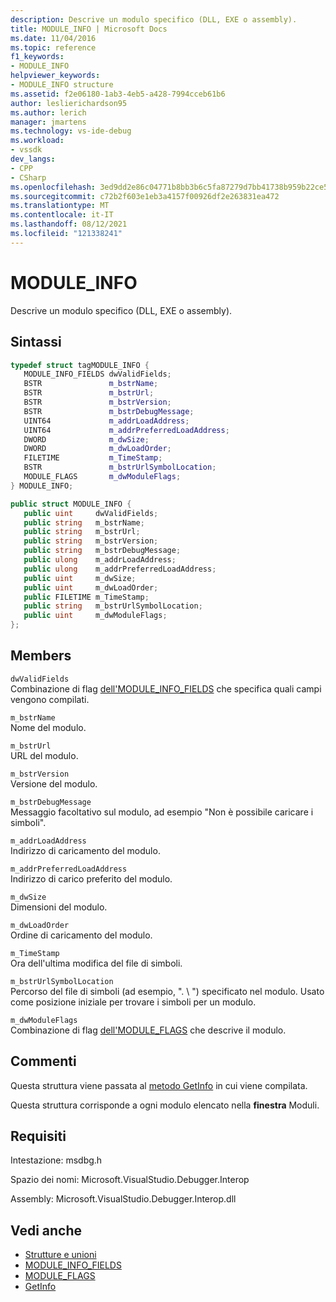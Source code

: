 ```yaml
---
description: Descrive un modulo specifico (DLL, EXE o assembly).
title: MODULE_INFO | Microsoft Docs
ms.date: 11/04/2016
ms.topic: reference
f1_keywords:
- MODULE_INFO
helpviewer_keywords:
- MODULE_INFO structure
ms.assetid: f2e06180-1ab3-4eb5-a428-7994cceb61b6
author: leslierichardson95
ms.author: lerich
manager: jmartens
ms.technology: vs-ide-debug
ms.workload:
- vssdk
dev_langs:
- CPP
- CSharp
ms.openlocfilehash: 3ed9dd2e86c04771b8bb3b6c5fa87279d7bb41738b959b22ce51ce487029851c
ms.sourcegitcommit: c72b2f603e1eb3a4157f00926df2e263831ea472
ms.translationtype: MT
ms.contentlocale: it-IT
ms.lasthandoff: 08/12/2021
ms.locfileid: "121338241"
---
```

# <a name="module_info"></a>MODULE_INFO
Descrive un modulo specifico (DLL, EXE o assembly).

## <a name="syntax"></a>Sintassi

```cpp
typedef struct tagMODULE_INFO { 
   MODULE_INFO_FIELDS dwValidFields;
   BSTR               m_bstrName;
   BSTR               m_bstrUrl;
   BSTR               m_bstrVersion;
   BSTR               m_bstrDebugMessage;
   UINT64             m_addrLoadAddress;
   UINT64             m_addrPreferredLoadAddress;
   DWORD              m_dwSize;
   DWORD              m_dwLoadOrder;
   FILETIME           m_TimeStamp;
   BSTR               m_bstrUrlSymbolLocation;
   MODULE_FLAGS       m_dwModuleFlags;
} MODULE_INFO;
```

```csharp
public struct MODULE_INFO { 
   public uint     dwValidFields;
   public string   m_bstrName;
   public string   m_bstrUrl;
   public string   m_bstrVersion;
   public string   m_bstrDebugMessage;
   public ulong    m_addrLoadAddress;
   public ulong    m_addrPreferredLoadAddress;
   public uint     m_dwSize;
   public uint     m_dwLoadOrder;
   public FILETIME m_TimeStamp;
   public string   m_bstrUrlSymbolLocation;
   public uint     m_dwModuleFlags;
};
```

## <a name="members"></a>Members
 `dwValidFields`\
 Combinazione di flag [dell'MODULE_INFO_FIELDS](../../../extensibility/debugger/reference/module-info-fields.md) che specifica quali campi vengono compilati.

 `m_bstrName`\
 Nome del modulo.

 `m_bstrUrl`\
 URL del modulo.

 `m_bstrVersion`\
 Versione del modulo.

 `m_bstrDebugMessage`\
 Messaggio facoltativo sul modulo, ad esempio "Non è possibile caricare i simboli".

 `m_addrLoadAddress`\
 Indirizzo di caricamento del modulo.

 `m_addrPreferredLoadAddress`\
 Indirizzo di carico preferito del modulo.

 `m_dwSize`\
 Dimensioni del modulo.

 `m_dwLoadOrder`\
 Ordine di caricamento del modulo.

 `m_TimeStamp`\
 Ora dell'ultima modifica del file di simboli.

 `m_bstrUrlSymbolLocation`\
 Percorso del file di simboli (ad esempio, ". \\ ") specificato nel modulo. Usato come posizione iniziale per trovare i simboli per un modulo.

 `m_dwModuleFlags`\
 Combinazione di flag [dell'MODULE_FLAGS](../../../extensibility/debugger/reference/module-flags.md) che descrive il modulo.

## <a name="remarks"></a>Commenti
 Questa struttura viene passata al [metodo GetInfo](../../../extensibility/debugger/reference/idebugmodule2-getinfo.md) in cui viene compilata.

 Questa struttura corrisponde a ogni modulo elencato nella **finestra** Moduli.

## <a name="requirements"></a>Requisiti
 Intestazione: msdbg.h

 Spazio dei nomi: Microsoft.VisualStudio.Debugger.Interop

 Assembly: Microsoft.VisualStudio.Debugger.Interop.dll

## <a name="see-also"></a>Vedi anche
- [Strutture e unioni](../../../extensibility/debugger/reference/structures-and-unions.md)
- [MODULE_INFO_FIELDS](../../../extensibility/debugger/reference/module-info-fields.md)
- [MODULE_FLAGS](../../../extensibility/debugger/reference/module-flags.md)
- [GetInfo](../../../extensibility/debugger/reference/idebugmodule2-getinfo.md)
